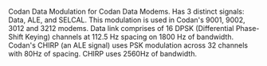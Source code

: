 Codan Data Modulation for Codan Data Modems. Has 3 distinct signals: Data, ALE, and SELCAL. This modulation is used in Codan's 9001, 9002, 3012 and 3212 modems.
Data link comprises of 16 DPSK (Differential Phase-Shift Keying) channels at 112.5 Hz spacing on 1800 Hz of bandwidth.
Codan's CHIRP (an ALE signal) uses PSK modulation across 32 channels with 80Hz of spacing. CHIRP uses 2560Hz of bandwidth.